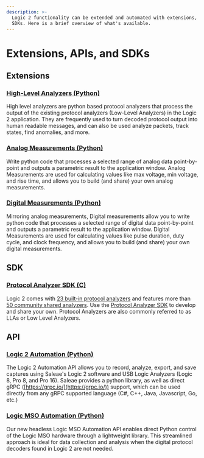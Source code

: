 ```yaml
---
description: >-
  Logic 2 functionality can be extended and automated with extensions, APIs, and
  SDKs. Here is a brief overview of what's available.
---
```


# Extensions, APIs, and SDKs

## Extensions

### [High-Level Analyzers (Python)](../extensions/high-level-analyzer-extensions/)

High level analyzers are python based protocol analyzers that process the output of the existing protocol analyzers (Low-Level Analyzers)  in the Logic 2 application. They are frequently used to turn decoded protocol output into human readable messages, and can also be used analyze packets, track states, find anomalies, and more.

### [Analog Measurements (Python)](../extensions/measurement-extensions/)

Write python code that processes a selected range of analog data point-by-point and outputs a parametric result to the application window. Analog Measurements are used for calculating values like max voltage, min voltage, and rise time, and allows you to build (and share) your own analog measurements.

### [Digital Measurements  (Python)](https://support.saleae.com/extensions/measurement-extensions)

Mirroring analog measurements, Digital measurements allow you to write python code that processes a selected range of digital data point-by-point and outputs a parametric result to the application window. Digital Measurements are used for calculating values like pulse duration, duty cycle, and clock frequency, and allows you to build (and share) your own digital measurements.



## SDK

### [Protocol Analyzer SDK (C)](https://support.saleae.com/protocol-analyzers)

Logic 2 comes with [23 built-in protocol analyzers](https://support.saleae.com/protocol-analyzers/supported-protocols) and features more than [50 community shared analyzers](https://support.saleae.com/community/community-shared-protocols). Use the [Protocol Analyzer SDK](https://support.saleae.com/protocol-analyzers) to develop and share your own. Protocol Analyzers are also commonly referred to as LLAs or Low Level Analyzers.

## API

### [Logic 2 Automation (Python)](https://saleae.github.io/logic2-automation/)

The Logic 2 Automation API allows you to record, analyze, export, and save captures using Saleae's Logic 2 software and USB Logic Analyzers (Logic 8, Pro 8, and Pro 16). Saleae provides a python library, as well as direct gRPC ([https://grpc.io/](https://grpc.io/))  support, which can be used directly from any gRPC supported language (C#, C++, Java, Javascript, Go, etc.)

### [Logic MSO Automation (Python)](https://docs.saleae.com/mso-api/v0.5.1/)

Our new headless Logic MSO Automation API enables direct Python control of the Logic MSO hardware through a lightweight library. This streamlined approach is ideal for data collection and analysis when the digital protocol decoders found in Logic 2 are not needed.

